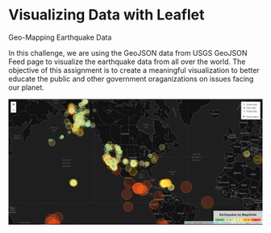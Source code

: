 # Visualizing Data with Leaflet
Geo-Mapping Earthquake Data


In this challenge, we are using the GeoJSON data from USGS GeoJSON Feed page to visualize the earthquake data from all over the world. The objective of this assignment is to create a meaningful visualization to better educate the public and other government oraganizations on issues facing our planet.

![alt text](images/Earthquake_Map.png)
